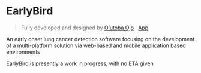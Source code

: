 # EarlyBird
> Fully developed and designed by  [Olutoba Ojo](https://tobaojo.com) &middot; [App](https://tobaojo.com) <!-- Replace link with download link) -->

An early onset lung cancer detection software focusing on the development of a multi-platform solution via web-based and mobile application based environments

EarlyBird is presently a work in progress, with no ETA given
